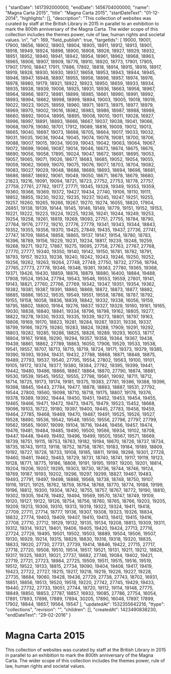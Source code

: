 {
  "startDate": 1417392000000, 
  "endDate": 1456704000000, 
  "name": "Magna Carta 2015", 
  "title": "Magna Carta 2015", 
  "startDateText": "01-12-2014", 
  "highlights": [], 
  "description": "This collection of websites was curated by staff at the British Library in 2015 in parallel to an exhibition  to mark the 800th anniversary of the Magna Carta. The wider scope of this collection includes the themes power, rule of law, human rights and societal values. \n", 
  "id": 169, 
  "field_publish": true, 
  "targetIds": [
    19000, 
    19001, 
    17900, 
    18656, 
    18902, 
    18903, 
    18904, 
    18905, 
    18911, 
    18912, 
    18913, 
    18901, 
    18918, 
    18949, 
    18924, 
    18896, 
    18900, 
    18908, 
    18926, 
    18927, 
    18929, 
    18932, 
    18951, 
    18952, 
    18940, 
    18941, 
    18942, 
    18954, 
    18961, 
    18962, 
    18968, 
    18963, 
    18965, 
    18906, 
    18907, 
    18909, 
    18776, 
    18910, 
    18920, 
    18773, 
    17901, 
    17905, 
    17907, 
    17910, 
    18847, 
    17911, 
    17886, 
    17892, 
    18818, 
    18914, 
    18915, 
    18916, 
    18917, 
    18919, 
    18928, 
    18930, 
    16930, 
    18937, 
    18658, 
    18953, 
    18943, 
    18944, 
    18945, 
    18946, 
    18947, 
    18948, 
    18897, 
    18955, 
    18956, 
    18898, 
    18957, 
    18974, 
    18976, 
    18978, 
    18980, 
    19179, 
    18921, 
    18922, 
    18923, 
    18950, 
    18659, 
    18933, 
    18934, 
    18935, 
    18938, 
    18939, 
    19006, 
    18925, 
    18931, 
    18936, 
    18663, 
    18958, 
    18967, 
    18964, 
    18966, 
    18972, 
    18981, 
    18899, 
    18985, 
    18661, 
    18990, 
    18991, 
    18992, 
    18993, 
    18994, 
    18662, 
    18998, 
    18999, 
    18894, 
    19003, 
    19005, 
    19018, 
    19019, 
    19022, 
    19023, 
    19025, 
    18959, 
    18960, 
    18971, 
    18973, 
    18975, 
    18977, 
    18979, 
    18969, 
    18970, 
    19002, 
    19016, 
    18982, 
    18983, 
    18986, 
    18987, 
    18988, 
    18989, 
    18660, 
    18892, 
    19004, 
    18995, 
    18895, 
    19008, 
    19010, 
    19011, 
    19028, 
    16927, 
    18996, 
    18997, 
    18891, 
    18893, 
    18666, 
    18667, 
    19037, 
    19038, 
    19041, 
    19066, 
    19068, 
    19079, 
    19080, 
    18701, 
    17912, 
    19089, 
    18816, 
    19009, 
    19012, 
    19013, 
    18665, 
    19040, 
    18697, 
    19073, 
    18698, 
    18705, 
    18664, 
    19017, 
    19033, 
    19032, 
    19031, 
    19035, 
    19036, 
    19044, 
    19045, 
    19074, 
    19078, 
    19081, 
    18700, 
    18706, 
    19088, 
    19007, 
    19015, 
    19034, 
    19039, 
    19043, 
    19042, 
    19063, 
    19064, 
    19067, 
    19072, 
    18699, 
    19086, 
    19087, 
    19014, 
    19046, 
    18673, 
    18674, 
    18675, 
    18676, 
    18690, 
    19056, 
    19058, 
    17895, 
    19024, 
    19047, 
    18672, 
    18691, 
    18695, 
    19053, 
    19057, 
    19065, 
    19071, 
    19026, 
    18677, 
    18683, 
    18685, 
    19052, 
    19054, 
    19055, 
    19059, 
    19062, 
    19069, 
    19070, 
    19075, 
    19076, 
    19077, 
    18703, 
    18704, 
    19082, 
    19083, 
    19027, 
    19029, 
    19048, 
    18688, 
    18689, 
    18693, 
    18694, 
    18696, 
    18681, 
    18686, 
    18687, 
    18692, 
    19061, 
    19049, 
    19050, 
    18671, 
    18678, 
    18679, 
    18680, 
    21823, 
    19216, 
    19091, 
    19094, 
    18721, 
    18723, 
    27752, 
    27753, 
    18778, 
    27757, 
    27759, 
    27761, 
    27762, 
    19177, 
    27771, 
    19345, 
    19328, 
    19349, 
    19353, 
    19359, 
    19360, 
    19366, 
    19369, 
    19372, 
    19427, 
    19434, 
    27740, 
    19106, 
    19110, 
    19111, 
    18852, 
    18855, 
    19230, 
    19232, 
    19235, 
    19237, 
    19245, 
    19247, 
    19251, 
    19255, 
    19257, 
    19260, 
    19265, 
    19266, 
    19267, 
    19270, 
    19274, 
    16055, 
    18820, 
    17904, 
    26851, 
    19138, 
    19139, 
    19144, 
    19145, 
    19146, 
    19149, 
    18779, 
    19151, 
    19152, 
    19153, 
    19221, 
    19222, 
    19223, 
    19224, 
    19225, 
    19236, 
    19241, 
    19244, 
    19249, 
    19253, 
    19254, 
    19258, 
    19261, 
    18819, 
    19269, 
    19093, 
    27751, 
    27755, 
    18784, 
    18790, 
    27764, 
    19176, 
    27772, 
    19210, 
    27776, 
    27779, 
    19341, 
    19343, 
    19344, 
    18843, 
    19352, 
    19355, 
    19356, 
    19370, 
    19425, 
    27849, 
    19435, 
    19437, 
    27736, 
    27741, 
    27747, 
    18709, 
    18854, 
    18858, 
    18865, 
    19137, 
    19147, 
    19154, 
    18780, 
    18783, 
    16396, 
    18789, 
    19156, 
    19229, 
    19231, 
    19234, 
    18817, 
    19239, 
    19248, 
    19259, 
    19268, 
    19271, 
    19272, 
    17887, 
    19275, 
    19095, 
    27758, 
    27763, 
    27767, 
    27768, 
    27770, 
    27777, 
    19340, 
    19350, 
    19140, 
    19142, 
    19150, 
    18781, 
    18782, 
    18791, 
    18793, 
    19157, 
    19233, 
    19238, 
    19240, 
    19242, 
    19243, 
    19246, 
    19250, 
    19252, 
    19256, 
    19262, 
    19263, 
    19264, 
    27748, 
    27749, 
    27750, 
    18732, 
    27756, 
    18794, 
    27765, 
    27773, 
    27778, 
    19346, 
    19348, 
    19361, 
    19363, 
    27780, 
    19365, 
    19368, 
    19371, 
    19426, 
    19430, 
    18859, 
    18876, 
    18879, 
    18880, 
    16400, 
    18884, 
    19488, 
    17908, 
    19524, 
    19534, 
    27794, 
    19543, 
    19546, 
    19553, 
    19559, 
    27801, 
    19141, 
    19143, 
    18821, 
    27760, 
    27766, 
    27769, 
    19342, 
    19347, 
    19351, 
    19354, 
    19362, 
    19382, 
    19381, 
    19387, 
    19391, 
    18860, 
    18869, 
    18872, 
    18873, 
    18877, 
    18882, 
    18885, 
    18886, 
    19532, 
    19535, 
    19549, 
    19551, 
    19558, 
    18786, 
    18787, 
    18792, 
    19155, 
    19158, 
    16058, 
    18836, 
    18839, 
    18842, 
    19332, 
    19338, 
    16056, 
    19159, 
    18795, 
    18802, 
    18800, 
    19164, 
    19276, 
    18837, 
    19327, 
    19329, 
    19160, 
    19161, 
    19165, 
    19030, 
    18838, 
    18840, 
    18841, 
    19334, 
    18796, 
    18798, 
    19162, 
    18805, 
    19277, 
    18822, 
    19278, 
    19330, 
    19333, 
    19335, 
    19339, 
    19273, 
    18801, 
    18797, 
    19163, 
    18806, 
    19169, 
    19170, 
    18823, 
    19281, 
    19284, 
    19287, 
    19331, 
    19336, 
    19337, 
    18799, 
    19166, 
    19279, 
    19280, 
    19283, 
    18824, 
    19288, 
    17909, 
    19291, 
    19292, 
    18803, 
    19282, 
    19285, 
    19286, 
    18825, 
    18826, 
    19289, 
    19293, 
    16053, 
    18717, 
    18804, 
    19167, 
    19168, 
    19290, 
    19294, 
    19357, 
    19358, 
    19364, 
    19367, 
    19438, 
    19439, 
    18861, 
    18862, 
    27789, 
    18863, 
    16050, 
    17906, 
    19529, 
    19533, 
    19538, 
    19541, 
    19557, 
    18707, 
    18713, 
    18715, 
    18719, 
    18724, 
    19171, 
    19373, 
    19379, 
    19385, 
    19390, 
    19393, 
    19394, 
    19431, 
    19432, 
    27788, 
    18868, 
    18871, 
    18848, 
    18875, 
    19489, 
    27793, 
    19537, 
    19540, 
    27795, 
    19554, 
    27802, 
    19563, 
    19100, 
    19101, 
    19105, 
    19172, 
    19374, 
    19377, 
    19380, 
    19384, 
    27782, 
    19395, 
    19399, 
    19441, 
    19442, 
    19480, 
    19486, 
    18866, 
    18867, 
    18864, 
    18870, 
    27790, 
    18874, 
    18881, 
    19530, 
    19539, 
    19545, 
    19552, 
    19555, 
    27798, 
    19561, 
    19092, 
    18711, 
    18712, 
    18714, 
    18725, 
    19173, 
    19174, 
    19181, 
    19375, 
    19383, 
    27781, 
    19386, 
    19388, 
    19396, 
    19398, 
    18845, 
    19443, 
    27784, 
    19477, 
    18878, 
    18883, 
    18887, 
    19531, 
    27792, 
    19544, 
    27800, 
    19560, 
    19098, 
    18710, 
    18718, 
    19175, 
    18807, 
    19178, 
    19376, 
    19378, 
    19389, 
    19392, 
    19444, 
    19450, 
    19451, 
    19452, 
    19453, 
    19454, 
    19455, 
    19465, 
    19466, 
    19471, 
    19472, 
    19473, 
    19475, 
    19479, 
    19523, 
    15452, 
    18668, 
    19096, 
    19103, 
    18722, 
    19180, 
    19397, 
    19400, 
    19445, 
    27783, 
    19458, 
    19459, 
    19464, 
    27785, 
    19468, 
    19469, 
    19470, 
    19487, 
    19491, 
    19525, 
    19526, 
    19527, 
    19528, 
    18890, 
    19536, 
    19542, 
    19548, 
    19550, 
    19556, 
    27796, 
    27797, 
    27799, 
    19562, 
    19565, 
    19097, 
    19099, 
    19104, 
    18716, 
    19446, 
    19456, 
    19457, 
    19474, 
    19476, 
    19481, 
    19484, 
    19485, 
    19490, 
    19500, 
    19566, 
    16934, 
    19102, 
    18708, 
    19447, 
    19448, 
    19449, 
    19492, 
    19496, 
    19499, 
    19505, 
    19567, 
    19571, 
    18669, 
    18739, 
    18751, 
    19115, 
    18753, 
    18763, 
    19182, 
    19194, 
    18670, 
    18726, 
    18737, 
    18734, 
    18735, 
    18743, 
    19113, 
    19118, 
    18752, 
    18758, 
    18761, 
    19183, 
    19184, 
    19189, 
    18809, 
    19192, 
    18727, 
    18728, 
    18733, 
    19108, 
    19185, 
    18811, 
    19198, 
    19298, 
    19301, 
    27728, 
    19460, 
    19461, 
    19462, 
    19463, 
    18729, 
    18731, 
    18740, 
    18741, 
    19117, 
    19119, 
    19123, 
    19128, 
    18771, 
    18775, 
    19186, 
    18808, 
    19191, 
    19195, 
    19197, 
    19200, 
    19201, 
    18814, 
    19204, 
    19206, 
    19207, 
    19295, 
    19303, 
    18730, 
    18736, 
    18744, 
    18746, 
    19124, 
    18769, 
    19187, 
    19193, 
    19202, 
    19296, 
    19297, 
    19299, 
    18827, 
    19467, 
    19483, 
    19493, 
    27791, 
    19497, 
    19498, 
    18888, 
    19568, 
    18738, 
    18748, 
    18750, 
    19107, 
    19116, 
    19121, 
    19125, 
    18762, 
    18759, 
    18764, 
    18768, 
    18770, 
    18774, 
    19188, 
    19199, 
    19196, 
    18812, 
    19300, 
    19304, 
    18742, 
    18755, 
    18757, 
    18767, 
    18772, 
    19190, 
    18810, 
    19302, 
    19305, 
    19478, 
    19482, 
    19494, 
    19569, 
    19570, 
    18747, 
    18749, 
    19109, 
    19120, 
    19127, 
    19122, 
    19126, 
    18754, 
    18756, 
    18760, 
    18765, 
    18766, 
    19203, 
    19205, 
    19209, 
    19213, 
    19306, 
    19310, 
    19313, 
    19319, 
    19322, 
    19324, 
    19411, 
    19418, 
    27709, 
    27711, 
    27714, 
    18777, 
    19136, 
    19307, 
    19308, 
    19323, 
    19326, 
    18834, 
    18832, 
    27774, 
    19403, 
    19409, 
    19407, 
    19410, 
    19413, 
    19412, 
    19415, 
    19416, 
    27708, 
    27710, 
    27712, 
    19129, 
    19132, 
    19135, 
    19134, 
    19208, 
    18813, 
    19309, 
    19311, 
    19312, 
    19314, 
    19321, 
    19401, 
    19406, 
    19405, 
    19420, 
    19424, 
    27713, 
    27716, 
    27724, 
    27726, 
    19495, 
    19501, 
    19502, 
    19503, 
    18889, 
    19504, 
    19506, 
    19507, 
    19130, 
    16929, 
    19214, 
    19315, 
    18829, 
    18830, 
    19316, 
    19318, 
    19320, 
    18835, 
    18833, 
    19020, 
    27730, 
    27731, 
    27739, 
    19414, 
    18846, 
    19422, 
    27715, 
    27717, 
    27718, 
    27720, 
    19508, 
    19510, 
    19514, 
    19517, 
    19521, 
    19131, 
    19211, 
    19212, 
    18828, 
    19317, 
    19325, 
    18831, 
    19021, 
    27737, 
    18682, 
    27746, 
    19084, 
    19402, 
    19421, 
    27719, 
    27721, 
    27723, 
    18984, 
    27725, 
    19509, 
    19511, 
    19515, 
    19516, 
    19519, 
    19512, 
    19522, 
    19133, 
    18815, 
    27734, 
    19090, 
    19404, 
    19408, 
    19417, 
    19419, 
    19423, 
    27722, 
    27727, 
    19215, 
    19217, 
    19218, 
    19219, 
    19226, 
    19227, 
    19228, 
    27735, 
    18684, 
    19060, 
    19428, 
    19436, 
    27729, 
    27738, 
    27743, 
    18702, 
    16931, 
    18851, 
    18856, 
    19513, 
    19520, 
    19518, 
    19220, 
    27742, 
    27745, 
    19429, 
    19433, 
    19440, 
    27732, 
    27733, 
    19051, 
    27744, 
    18720, 
    19112, 
    19114, 
    19148, 
    27775, 
    18849, 
    18850, 
    18853, 
    27787, 
    18857, 
    16932, 
    19085, 
    27786, 
    27754, 
    16054, 
    17891, 
    17893, 
    17896, 
    17889, 
    17894, 
    30205, 
    17890, 
    16048, 
    17897, 
    17899, 
    17902, 
    18844, 
    18657, 
    19564, 
    19547
  ], 
  "updatedAt": 1532355642216, 
  "ttype": "collections", 
  "revision": "", 
  "children": [], 
  "createdAt": 1423490838230, 
  "endDateText": "29-02-2016"
}

# Magna Carta 2015

This collection of websites was curated by staff at the British Library in 2015 in parallel to an exhibition  to mark the 800th anniversary of the Magna Carta. The wider scope of this collection includes the themes power, rule of law, human rights and societal values. 
